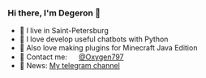 ### Hi there, I'm Degeron 👋
* 🌇 I live in Saint-Petersburg
* 🐍 I love develop useful chatbots with Python
* 🎲 Also love making plugins for Minecraft Java Edition
* 💬 Contact me: <img src="https://user-images.githubusercontent.com/90723848/227716121-c4f6bef2-6dfa-446e-a143-24e74f748837.png" width="15"> [@Oxygen797](https://t.me/Oxygen797)
* 🍓 News: [My telegram channel](https://t.me/moth_projects)
